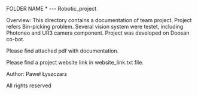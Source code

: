 FOLDER NAME * --- Robotic_project

Overview: 
This directory contains a documentation of team project. Project refers Bin-picking problem. Several vision system were testet, including Photoneo and UR3 camera component.
Project was developed on Doosan co-bot.

Please find attached pdf with documentation.

Please find a project website link in website_link.txt file. 

Author: Paweł Łyszczarz

All rights reserved
